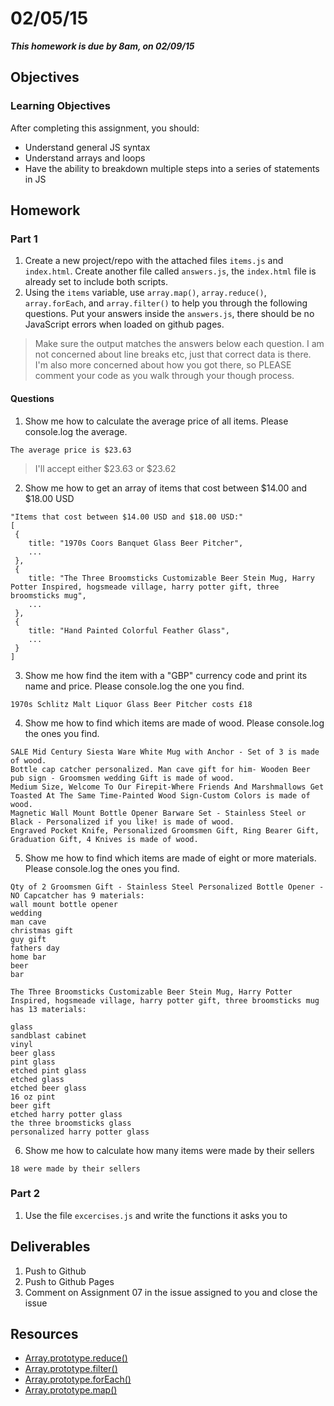 # 02/05/15

___This homework is due by 8am, on 02/09/15___

## Objectives

### Learning Objectives

After completing this assignment, you should:

* Understand general JS syntax
* Understand arrays and loops
* Have the ability to breakdown multiple steps into a series of statements in JS

## Homework

### Part 1

1. Create a new project/repo with the attached files `items.js` and `index.html`. Create another file called `answers.js`, the `index.html` file is already set to include both scripts.
2. Using the `items` variable, use `array.map()`, `array.reduce()`, `array.forEach`, and `array.filter()` to help you through the following questions. Put your answers inside the `answers.js`, there should be no JavaScript errors when loaded on github pages.

> Make sure the output matches the answers below each question. I am not concerned about line breaks etc, just that correct data is there. I'm also more concerned about how you got there, so PLEASE comment your code as you walk through your though process.

#### Questions

1. Show me how to calculate the average price of all items. Please console.log the average.

  ```
  The average price is $23.63
  ```

  > I'll accept either $23.63 or $23.62

2. Show me how to get an array of items that cost between $14.00 and $18.00 USD

  ```
  "Items that cost between $14.00 USD and $18.00 USD:"
  [
   {
      title: "1970s Coors Banquet Glass Beer Pitcher",
      ...
   },
   {
      title: "The Three Broomsticks Customizable Beer Stein Mug, Harry Potter Inspired, hogsmeade village, harry potter gift, three broomsticks mug",
      ...
   },
   {
      title: "Hand Painted Colorful Feather Glass",
      ...
   }
  ]
  ```

3. Show me how find the item with a "GBP" currency code and print its name and price. Please console.log the one you find.

  ```
  1970s Schlitz Malt Liquor Glass Beer Pitcher costs £18
  ```

4. Show me how to find which items are made of wood. Please console.log the ones you find.

  ```
  SALE Mid Century Siesta Ware White Mug with Anchor - Set of 3 is made of wood.
  Bottle cap catcher personalized. Man cave gift for him- Wooden Beer pub sign - Groomsmen wedding Gift is made of wood.
  Medium Size, Welcome To Our Firepit-Where Friends And Marshmallows Get Toasted At The Same Time-Painted Wood Sign-Custom Colors is made of wood.
  Magnetic Wall Mount Bottle Opener Barware Set - Stainless Steel or Black - Personalized if you like! is made of wood.
  Engraved Pocket Knife, Personalized Groomsmen Gift, Ring Bearer Gift, Graduation Gift, 4 Knives is made of wood.
  ```

5. Show me how to find which items are made of eight or more materials. Please console.log the ones you find.

  ```
  Qty of 2 Groomsmen Gift - Stainless Steel Personalized Bottle Opener - NO Capcatcher has 9 materials:
  wall mount bottle opener
  wedding
  man cave
  christmas gift
  guy gift
  fathers day
  home bar
  beer
  bar

  The Three Broomsticks Customizable Beer Stein Mug, Harry Potter  Inspired, hogsmeade village, harry potter gift, three broomsticks mug  has 13 materials:

  glass
  sandblast cabinet
  vinyl
  beer glass
  pint glass
  etched pint glass
  etched glass
  etched beer glass
  16 oz pint
  beer gift
  etched harry potter glass
  the three broomsticks glass
  personalized harry potter glass
  ```

6. Show me how to calculate how many items were made by their sellers
  ```
  18 were made by their sellers
  ```

### Part 2

 1. Use the file `excercises.js` and write the functions it asks you to


## Deliverables

1. Push to Github
2. Push to Github Pages
3. Comment on Assignment 07 in the issue assigned to you and close the issue


## Resources

* [Array.prototype.reduce()](https://developer.mozilla.org/en-US/docs/Web/JavaScript/Reference/Global_Objects/Array/Reduce)
* [Array.prototype.filter()](https://developer.mozilla.org/en-US/docs/Web/JavaScript/Reference/Global_Objects/Array/filter)
* [Array.prototype.forEach()](https://developer.mozilla.org/en-US/docs/Web/JavaScript/Reference/Global_Objects/Array/forEach)
* [Array.prototype.map()](https://developer.mozilla.org/en-US/docs/Web/JavaScript/Reference/Global_Objects/Array/map)
